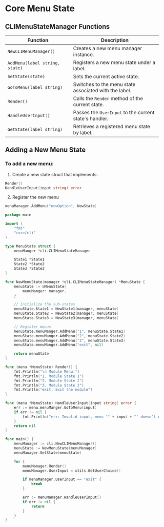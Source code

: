 # Core Menu State

## CLIMenuStateManager Functions

| Function                       | Description                                            |
| ------------------------------ | ------------------------------------------------------ |
| `NewCLIMenuManager()`          | Creates a new menu manager instance.                   |
| `AddMenu(label string, state)` | Registers a new menu state under a label.              |
| `SetState(state)`              | Sets the current active state.                         |
| `GoToMenu(label string)`       | Switches to the menu state associated with the label.  |
| `Render()`                     | Calls the `Render` method of the current state.        |
| `HandleUserInput()`            | Passes the `UserInput` to the current state's handler. |
| `GetState(label string)`       | Retrieves a registered menu state by label.            |


## Adding a New Menu State

### To add a new menu:

1. Create a new state struct that implements:

```go
Render()
HandleUserInput(input string) error
```

2. Register the new menu

```go
menuManager.AddMenu("newOption", NewState)
```

```go
package main

import (
	"fmt"
	"core/cli"
)

type MenuState struct {
	menuManger *cli.CLIMenuStateManager

	State1 *State1
	State2 *State2
	State3 *State3
}

func NewMenuState(manager *cli.CLIMenuStateManager) *MenuState {
	menuState := &MenuState{
		menuManger: manager,
	}

	// Initialize the sub-states
	menuState.State1 = NewState1(manager, menuState)
	menuState.State2 = NewState2(manager, menuState)
	menuState.State3 = NewState3(manager, menuState)

	// Register menus
	menuState.menuManger.AddMenu("1", menuState.State1)
	menuState.menuManger.AddMenu("2", menuState.State2)
	menuState.menuManger.AddMenu("3", menuState.State3)
	menuState.menuManger.AddMenu("exit", nil)

	return menuState
}

func (menu *MenuState) Render() {
	fmt.Println("\n Module Menu:")
	fmt.Println("1. Module State 1")
	fmt.Println("2. Module State 2")
	fmt.Println("3. Module State 3")
	fmt.Println("exit: Exit the module")
}

func (menu *MenuState) HandleUserInput(input string) error {
	err := menu.menuManger.GoToMenu(input)
	if err != nil {
		fmt.Println("err: Invalid input, menu '" + input + "' doesn't exist")
	}
	return nil
}

func main() {
	menuManager := cli.NewCLIMenuManager()
	menuState := NewMenuState(menuManager)
	menuManager.SetState(menuState)

	for {
		menuManager.Render()
		menuManager.UserInput = utils.GetUserChoice()

		if menuManager.UserInput == "exit" {
			break
		}

		err := menuManager.HandleUserInput()
		if err != nil {
			return
		}
	}
}
```